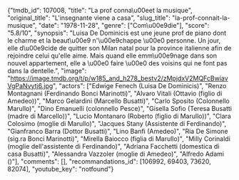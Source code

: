 {"tmdb_id": 107008, "title": "La prof conna\u00eet la musique", "original_title": "L'insegnante viene a casa", "slug_title": "la-prof-connait-la-musique", "date": "1978-11-28", "genre": ["Com\u00e9die"], "score": "5.8/10", "synopsis": "Luisa De Dominicis est une jeune prof de piano dont le charme et la beaut\u00e9 n'\u00e9chappe \u00e0 personne. Un jour, elle d\u00e9cide de quitter son Milan natal pour la province italienne afin de rejoindre celui qu'elle aime. Mais quand elle emm\u00e9nage dans son nouvel appartement, elle a \u00e0 faire \u00e0 des voisins qui ne font pas dans la dentelle.", "image": "https://image.tmdb.org/t/p/w185_and_h278_bestv2/zMpjdxV2MQFcBwiavVgPaNvytj6.jpg", "actors": ["Edwige Fenech (Luisa De Dominicis)", "Renzo Montagnani (Ferdinando Bonci Marinotti)", "Alvaro Vitali (Ottavio (figlio di Amedeo))", "Marco Gelardini (Marcello Busatti)", "Carlo Sposito (Colonnello Marullo)", "Dino Emanuelli (colonnello Pesce)", "Gisella Sofio (Teresa Busatti (madre di Marcello))", "Lucio Montanaro (Roberto (figlio di Marullo))", "Clara Colosimo (moglie di Marullo)", "Jacques Stany (Assistente di Ferdinando)", "Gianfranco Barra (Dottor Busatti)", "Lino Banfi (Amedeo)", "Ria De Simone (sig.ra Bonci Marinotti)", "Mirella Baiocco (figlia di Marullo)", "Milly Corinaldi (moglie dell'assistente di Ferdinando)", "Adriana Facchetti (domestica di casa Busatti)", "Alessandra Vazzoler (moglie di Amedeo)", "Alfredo Adami ()"], "comments": [], "recommandations_id": [106992, 69403, 73620, 82074], "youtube_key": "notfound"}